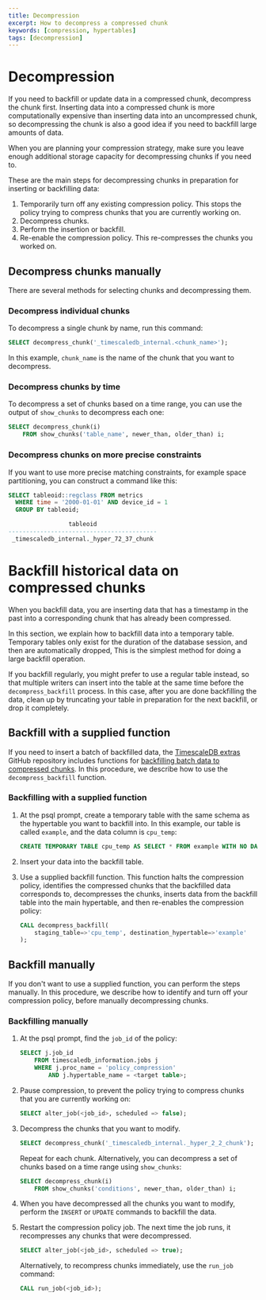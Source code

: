 ```yaml
---
title: Decompression
excerpt: How to decompress a compressed chunk
keywords: [compression, hypertables]
tags: [decompression]
---
```


# Decompression

If you need to backfill or update data in a compressed chunk, decompress the
chunk first. Inserting data into a compressed chunk is more computationally
expensive than inserting data into an uncompressed chunk, so decompressing the
chunk is also a good idea if you need to backfill large amounts of data.

<highlight type="note">
When you are planning your compression strategy, make sure you leave enough
additional storage capacity for decompressing chunks if you need to.
</highlight>

These are the main steps for decompressing chunks in preparation for inserting
or backfilling data:

1.  Temporarily turn off any existing compression policy. This stops the policy
    trying to compress chunks that you are currently working on.
1.  Decompress chunks.
1.  Perform the insertion or backfill.
1.  Re-enable the compression policy. This re-compresses the chunks you worked
    on.

## Decompress chunks manually

There are several methods for selecting chunks and decompressing them.

### Decompress individual chunks

To decompress a single chunk by name, run this command:

```sql
SELECT decompress_chunk('_timescaledb_internal.<chunk_name>');
```

In this example, `chunk_name` is the name of the chunk that you want to
decompress.

### Decompress chunks by time

To decompress a set of chunks based on a time range, you can use the output of
`show_chunks` to decompress each one:

```sql
SELECT decompress_chunk(i)
    FROM show_chunks('table_name', newer_than, older_than) i;
```

### Decompress chunks on more precise constraints

If you want to use more precise matching constraints, for example space
partitioning, you can construct a command like this:

```sql
SELECT tableoid::regclass FROM metrics
  WHERE time = '2000-01-01' AND device_id = 1
  GROUP BY tableoid;

                 tableoid
------------------------------------------
 _timescaledb_internal._hyper_72_37_chunk
```

# Backfill historical data on compressed chunks

When you backfill data, you are inserting data that has a timestamp in the past
into a corresponding chunk that has already been compressed.

In this section, we explain how to backfill data into a temporary table.
Temporary tables only exist for the duration of the database session, and then
are automatically dropped, This is the simplest method for doing a large
backfill operation.

If you backfill regularly, you might prefer to use a regular table instead, so
that multiple writers can insert into the table at the same time before the
`decompress_backfill` process. In this case, after you are done backfilling the
data, clean up by truncating your table in preparation for the next backfill, or
drop it completely.

## Backfill with a supplied function

If you need to insert a batch of backfilled data, the [TimescaleDB
extras][timescaledb-extras] GitHub repository includes functions for
[backfilling batch data to compressed chunks][timescaledb-extras-backfill]. In
this procedure, we describe how to use the `decompress_backfill` function.

<procedure>

### Backfilling with a supplied function

1.  At the psql prompt, create a temporary table with the same schema as the
    hypertable you want to backfill into. In this example, our table is called
    `example`, and the data column is `cpu_temp`:

    ```sql
    CREATE TEMPORARY TABLE cpu_temp AS SELECT * FROM example WITH NO DATA;
    ```

1.  Insert your data into the backfill table.
1.  Use a supplied backfill function. This function halts the compression
    policy, identifies the compressed chunks that the backfilled data
    corresponds to, decompresses the chunks, inserts data from the backfill
    table into the main hypertable, and then re-enables the compression policy:

    ```sql
    CALL decompress_backfill(
        staging_table=>'cpu_temp', destination_hypertable=>'example'
    );
    ```

</procedure>

## Backfill manually

If you don't want to use a supplied function, you can perform the steps
manually. In this procedure, we describe how to identify and turn off your
compression policy, before manually decompressing chunks.

<procedure>

### Backfilling manually

1.  At the psql prompt, find the `job_id` of the policy:

    ```sql
    SELECT j.job_id
        FROM timescaledb_information.jobs j
        WHERE j.proc_name = 'policy_compression'
            AND j.hypertable_name = <target table>;
    ```

1.  Pause compression, to prevent the policy trying to compress chunks that you
    are currently working on:

    ``` sql
    SELECT alter_job(<job_id>, scheduled => false);
    ```

1.  Decompress the chunks that you want to modify.

    ``` sql
    SELECT decompress_chunk('_timescaledb_internal._hyper_2_2_chunk');
    ```

    Repeat for each chunk. Alternatively, you can decompress a set of chunks
    based on a time range using `show_chunks`:

    ``` sql
    SELECT decompress_chunk(i)
        FROM show_chunks('conditions', newer_than, older_than) i;
    ```

1.  When you have decompressed all the chunks you want to modify, perform the
    `INSERT` or `UPDATE` commands to backfill the data.
1.  Restart the compression policy job. The next time the job runs, it
    recompresses any chunks that were decompressed.

    ``` sql
    SELECT alter_job(<job_id>, scheduled => true);
    ```

    Alternatively, to recompress chunks immediately, use the `run_job` command:

    ``` sql
    CALL run_job(<job_id>);
    ```

</procedure>

[timescaledb-extras]: https://github.com/timescale/timescaledb-extras
[timescaledb-extras-backfill]: https://github.com/timescale/timescaledb-extras/blob/master/backfill.sql
